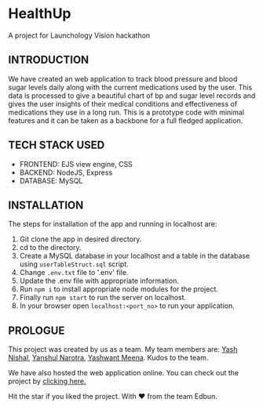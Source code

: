 # HealthUp
A project for Launchology Vision hackathon

## INTRODUCTION

We have created an web application to track blood pressure and blood sugar levels daily along with the current medications used by the user. This data is processed to give a beautiful chart of bp and sugar level records and gives the user insights of their medical conditions and effectiveness of medications they use in a long run.
This is a prototype code with minimal features and it can be taken as a backbone for a full fledged application.

## TECH STACK USED

* FRONTEND: EJS view engine, CSS
* BACKEND: NodeJS, Express
* DATABASE: MySQL

## INSTALLATION

The steps for installation of the app and running in localhost are:
1. Git clone the app in desired directory.
2. cd to the directory.
3. Create a MySQL database in your localhost and a table in the database using `userTableStruct.sql` script.
4. Change `.env.txt` file to '.env' file.
5. Update the .env file with appropriate information.
6. Run `npm i` to install appropriate node modules for the project.
7. Finally run `npm start` to run the server on localhost.
8. In your browser open `localhost:<port_no>` to run your application.

## PROLOGUE

This project was created by us as a team. My team members are: [Yash Nishal](https://github.com/YashNishal), [Yanshul Narotra](https://github.com/Yanshul-Narotra), [Yashwant Meena](https://github.com/pAge444). Kudos to the team.

We have also hosted the web application online. You can check out the project by [clicking here.](https://health-up-server.herokuapp.com/)

Hit the star if you liked the project.
With :heart: from the team Edbun.
